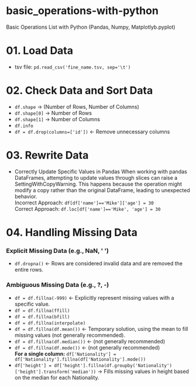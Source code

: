 # basic_operations-with-python
Basic Operations List with Python (Pandas, Numpy, Matplotlyb.pyplot)


# 01. Load Data
- tsv file:
  `pd.read_csv('fine_name.tsv, sep='\t')`

# 02. Check Data and Sort Data
- `df.shape` -> (Number of Rows, Number of Columns)
- `df.shape[0]` -> Number of Rows
- `df.shape[1]` -> Number of Columns
- `df.info`
- `df = df.drop(columns=['id'])` <- Remove unnecessary columns

# 03. Rewrite Data
- Correctly Update Specific Values in Pandas
When working with pandas DataFrames, attempting to update values through slices can raise a SettingWithCopyWarning. This happens because the operation might modify a copy rather than the original DataFrame, leading to unexpected behavior.  
Incorrect Approach: `df[df['name']=='Mike']['age'] = 30`  
Correct Approach: `df.loc[df['name']=='Mike', 'age'] = 30`  

# 04. Handling Missing Data
### Explicit Missing Data (e.g., NaN, ' ')
- `df.dropna()` <- Rows are considered invalid data and are removed the entire rows.

### Ambiguous Missing Data (e.g., ?, -)
- `df = df.fillna(-999)` <- Explicitly represent missing values with a specific value.
- `df = df.fillna(ffill)`
- `df = df.fillna(bfill)`
- `df = df.fillna(interpolate)`
- `df = df.fillna(df.mean())` <- Temporary solution, using the mean to fill missing values (not generally recommended).
- `df = df.fillna(df.median())` <- (not generally recommended)
- `df = df.fillna(df.mode())` <- (not generally recommended)  
**For a single column:** `df['Nationality'] = df['Nationality'].fillna(df['Nationality'].mode())`
- `df['height'] = df['height'].fillna(df.groupby('Nationality')['height'].transform('median'))` -> Fills missing values in height based on the median for each Nationality.
